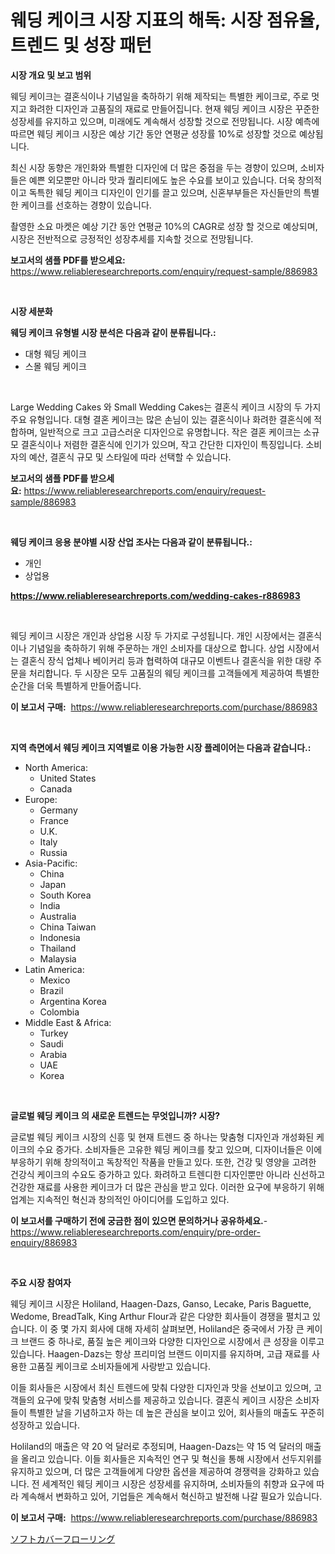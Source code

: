 <p><h1>웨딩 케이크 시장 지표의 해독: 시장 점유율, 트렌드 및 성장 패턴</h1></p><p><strong>시장 개요 및 보고 범위</strong></p>
<p><p>웨딩 케이크는 결혼식이나 기념일을 축하하기 위해 제작되는 특별한 케이크로, 주로 멋지고 화려한 디자인과 고품질의 재료로 만들어집니다. 현재 웨딩 케이크 시장은 꾸준한 성장세를 유지하고 있으며, 미래에도 계속해서 성장할 것으로 전망됩니다. 시장 예측에 따르면 웨딩 케이크 시장은 예상 기간 동안 연평균 성장률 10%로 성장할 것으로 예상됩니다.</p><p>최신 시장 동향은 개인화와 특별한 디자인에 더 많은 중점을 두는 경향이 있으며, 소비자들은 예쁜 외모뿐만 아니라 맛과 퀄리티에도 높은 수요를 보이고 있습니다. 더욱 창의적이고 독특한 웨딩 케이크 디자인이 인기를 끌고 있으며, 신혼부부들은 자신들만의 특별한 케이크를 선호하는 경향이 있습니다.</p><p>촬영한 소요 마켓은 예상 기간 동안 연평균 10%의 CAGR로 성장 할 것으로 예상되며, 시장은 전반적으로 긍정적인 성장추세를 지속할 것으로 전망됩니다.</p></p>
<p><strong>보고서의 샘플 PDF를 받으세요:</strong> <a href="https://www.reliableresearchreports.com/enquiry/request-sample/886983">https://www.reliableresearchreports.com/enquiry/request-sample/886983</a></p>
<p>&nbsp;</p>
<p><strong>시장 세분화</strong></p>
<p><strong>웨딩 케이크 유형별 시장 분석은 다음과 같이 분류됩니다.:</strong></p>
<p><ul><li>대형 웨딩 케이크</li><li>스몰 웨딩 케이크</li></ul></p>
<p>&nbsp;</p>
<p><p>Large Wedding Cakes 와 Small Wedding Cakes는 결혼식 케이크 시장의 두 가지 주요 유형입니다. 대형 결혼 케이크는 많은 손님이 있는 결혼식이나 화려한 결혼식에 적합하며, 일반적으로 크고 고급스러운 디자인으로 유명합니다. 작은 결혼 케이크는 소규모 결혼식이나 저렴한 결혼식에 인기가 있으며, 작고 간단한 디자인이 특징입니다. 소비자의 예산, 결혼식 규모 및 스타일에 따라 선택할 수 있습니다.</p></p>
<p><strong>보고서의 샘플 PDF를 받으세요:</strong>&nbsp;<a href="https://www.reliableresearchreports.com/enquiry/request-sample/886983">https://www.reliableresearchreports.com/enquiry/request-sample/886983</a></p>
<p>&nbsp;</p>
<p><strong> 웨딩 케이크 응용 분야별 시장 산업 조사는 다음과 같이 분류됩니다.:</strong></p>
<p><ul><li>개인</li><li>상업용</li></ul></p>
<p><strong><a href="https://www.reliableresearchreports.com/wedding-cakes-r886983">https://www.reliableresearchreports.com/wedding-cakes-r886983</a></strong></p>
<p>&nbsp;</p>
<p><p>웨딩 케이크 시장은 개인과 상업용 시장 두 가지로 구성됩니다. 개인 시장에서는 결혼식이나 기념일을 축하하기 위해 주문하는 개인 소비자를 대상으로 합니다. 상업 시장에서는 결혼식 장식 업체나 베이커리 등과 협력하여 대규모 이벤트나 결혼식을 위한 대량 주문을 처리합니다. 두 시장은 모두 고품질의 웨딩 케이크를 고객들에게 제공하여 특별한 순간을 더욱 특별하게 만들어줍니다.</p></p>
<p><strong>이 보고서 구매:</strong>&nbsp; <a href="https://www.reliableresearchreports.com/purchase/886983">https://www.reliableresearchreports.com/purchase/886983</a></p>
<p>&nbsp;</p>
<p><strong>지역 측면에서 웨딩 케이크 지역별로 이용 가능한 시장 플레이어는 다음과 같습니다.:</strong></p>
<p><ul>
    <li>
        North America:
        <ul>
            <li>United States</li>
            <li>Canada</li>
        </ul>
    </li>
    <li>
        Europe:
        <ul>
            <li>Germany</li>
            <li>France</li>
            <li>U.K.</li>
            <li>Italy</li>
            <li>Russia</li>
        </ul>
    </li>
    <li>
        Asia-Pacific:
        <ul>
            <li>China</li>
            <li>Japan</li>
            <li>South Korea</li>
            <li>India</li>
            <li>Australia</li>
            <li>China Taiwan</li>
            <li>Indonesia</li>
            <li>Thailand</li>
            <li>Malaysia</li>
        </ul>
    </li>
    <li>
        Latin America:
        <ul>
            <li>Mexico</li>
            <li>Brazil</li>
            <li>Argentina Korea</li>
            <li>Colombia</li>
        </ul>
    </li>
    <li>
        Middle East & Africa:
        <ul>
            <li>Turkey</li>
            <li>Saudi</li>
            <li>Arabia</li>
            <li>UAE</li>
            <li>Korea</li>
        </ul>
    </li>
    </ul></p>
<p>&nbsp;</p>
<p><strong>글로벌 웨딩 케이크 의 새로운 트렌드는 무엇입니까? 시장?</strong></p>
<p><p>글로벌 웨딩 케이크 시장의 신흥 및 현재 트렌드 중 하나는 맞춤형 디자인과 개성화된 케이크의 수요 증가다. 소비자들은 고유한 웨딩 케이크를 찾고 있으며, 디자이너들은 이에 부응하기 위해 창의적이고 독창적인 작품을 만들고 있다. 또한, 건강 및 영양을 고려한 건강식 케이크의 수요도 증가하고 있다. 화려하고 트렌디한 디자인뿐만 아니라 신선하고 건강한 재료를 사용한 케이크가 더 많은 관심을 받고 있다. 이러한 요구에 부응하기 위해 업계는 지속적인 혁신과 창의적인 아이디어를 도입하고 있다.</p></p>
<p><strong>이 보고서를 구매하기 전에 궁금한 점이 있으면 문의하거나 공유하세요.</strong>- <a href="https://www.reliableresearchreports.com/enquiry/pre-order-enquiry/886983">https://www.reliableresearchreports.com/enquiry/pre-order-enquiry/886983</a></p>
<p>&nbsp;</p>
<p><strong>주요 시장 참여자</strong></p>
<p><p>웨딩 케이크 시장은 Holiland, Haagen-Dazs, Ganso, Lecake, Paris Baguette, Wedome, BreadTalk, King Arthur Flour과 같은 다양한 회사들이 경쟁을 펼치고 있습니다. 이 중 몇 가지 회사에 대해 자세히 살펴보면, Holiland은 중국에서 가장 큰 케이크 브랜드 중 하나로, 품질 높은 케이크와 다양한 디자인으로 시장에서 큰 성장을 이루고 있습니다. Haagen-Dazs는 항상 프리미엄 브랜드 이미지를 유지하며, 고급 재료를 사용한 고품질 케이크로 소비자들에게 사랑받고 있습니다.</p><p>이들 회사들은 시장에서 최신 트렌드에 맞춰 다양한 디자인과 맛을 선보이고 있으며, 고객들의 요구에 맞춰 맞춤형 서비스를 제공하고 있습니다. 결혼식 케이크 시장은 소비자들이 특별한 날을 기념하고자 하는 데 높은 관심을 보이고 있어, 회사들의 매출도 꾸준히 성장하고 있습니다.</p><p>Holiland의 매출은 약 20 억 달러로 추정되며, Haagen-Dazs는 약 15 억 달러의 매출을 올리고 있습니다. 이들 회사들은 지속적인 연구 및 혁신을 통해 시장에서 선두지위를 유지하고 있으며, 더 많은 고객들에게 다양한 옵션을 제공하여 경쟁력을 강화하고 있습니다. 전 세계적인 웨딩 케이크 시장은 성장세를 유지하며, 소비자들의 취향과 요구에 따라 계속해서 변화하고 있어, 기업들은 계속해서 혁신하고 발전해 나갈 필요가 있습니다.</p></p>
<p><strong>이 보고서 구매:</strong>&nbsp;&nbsp;<a href="https://www.reliableresearchreports.com/purchase/886983">https://www.reliableresearchreports.com/purchase/886983</a></p>
<p><p><a href="https://github.com/one-cool-chick/Market-Research-Report-List-1/blob/main/369680817668.md">ソフトカバーフローリング</a></p></p>